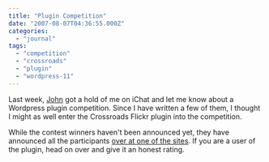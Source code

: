 ```yaml
---
title: "Plugin Competition"
date: "2007-08-07T04:36:55.000Z"
categories: 
  - "journal"
tags: 
  - "competition"
  - "crossroads"
  - "plugin"
  - "wordpress-11"
---
```


Last week, [John](http://www.audihertz.net/blog) got a hold of me on iChat and let me know about a Wordpress plugin competition. Since I have written a few of them, I thought I might as well enter the Crossroads Flickr plugin into the competition.

While the contest winners haven't been announced yet, they have announced all the participants [over at one of the sites](http://weblogtoolscollection.com/archives/2007/08/06/07-plugin-competition-prize-and-plugins-list/). If you are a user of the plugin, head on over and give it an honest rating.
